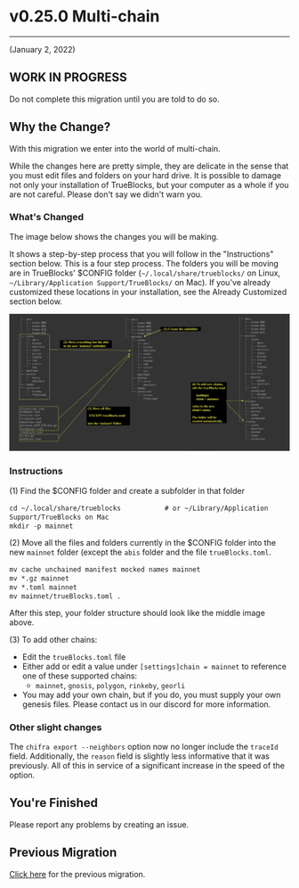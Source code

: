 # v0.25.0 Multi-chain

---

(January 2, 2022)

## WORK IN PROGRESS

Do not complete this migration until you are told to do so.

## Why the Change?

With this migration we enter into the world of multi-chain.

While the changes here are pretty simple, they are delicate in the sense that you must edit files and folders on your hard drive. It is possible to damage not only your installation of TrueBlocks, but your computer as a whole if you are not careful. Please don't say we didn't warn you.

### What's Changed

The image below shows the changes you will be making.

It shows a step-by-step process that you will follow in the "Instructions" section below. This is a four step process. The folders you will be moving are in TrueBlocks' $CONFIG folder (`~/.local/share/trueblocks/` on Linux, `~/Library/Application Support/TrueBlocks/` on Mac). If you've already customized these locations in your installation, see the Already Customized section below.

![Instructions](./migration.24.png)

### Instructions

(1) Find the $CONFIG folder and create a subfolder in that folder

```
cd ~/.local/share/trueblocks           # or ~/Library/Application Support/TrueBlocks on Mac
mkdir -p mainnet
```

(2) Move all the files and folders currently in the $CONFIG folder into the new `mainnet` folder (except the `abis` folder and the file `trueBlocks.toml`.

```
mv cache unchained manifest mocked names mainnet
mv *.gz mainnet
mv *.toml mainnet
mv mainnet/trueBlocks.toml .
```

After this step, your folder structure should look like the middle image above.

(3) To add other chains:

- Edit the `trueBlocks.toml` file
- Either add or edit a value under `[settings]chain = mainnet` to reference one of these supported chains:
  - `mainnet`, `gnosis`, `polygon`, `rinkeby`, `georli`
- You may add your own chain, but if you do, you must supply your own genesis files. Please contact us in our discord for more information.

### Other slight changes

The `chifra export --neighbors` option now no longer include the `traceId` field. Additionally, the `reason` field is slightly less informative that it was previously. All of this in service of a significant increase in the speed of the option.

## You're Finished

Please report any problems by creating an issue.

## Previous Migration

[Click here](./README-v0.18.0.md) for the previous migration.
